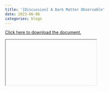 ```yaml
---
title: '[Discussion] A Dark Matter Observable'
date: 2023-06-06
categories: blogs
---
```


[Click here to download the document.](dark-matter-observable/dark-matter-observable.pdf)

<iframe class="pkmuon-relocation-src pkmuon-article-iframe" _src="dark-matter-observable/dark-matter-observable.pdf" /></iframe>
